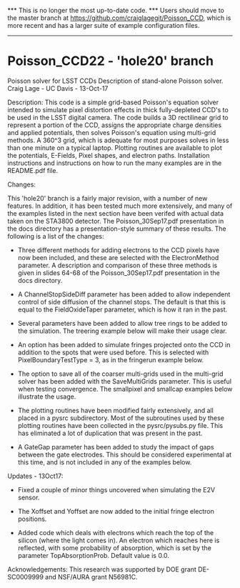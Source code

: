 *** This is no longer the most up-to-date code.  ***
Users should move to the master branch at https://github.com/craiglagegit/Poisson_CCD, which is more recent and has a larger suite of example configuration files.

********************************************************************************************************

# Poisson_CCD22 - 'hole20' branch
Poisson solver for LSST CCDs
Description of stand-alone Poisson solver.
Craig Lage - UC Davis - 13-Oct-17

Description: This code is a simple grid-based Poisson's equation solver intended to simulate pixel distortion effects in thick fully-depleted CCD's to be used in the LSST digital camera.  The code builds a 3D rectilinear grid to represent a portion of the CCD, assigns the appropriate charge densities and applied potentials, then solves Poisson's equation using multi-grid methods.  A 360^3 grid, which is adequate for most purposes solves in less than one minute on a typical laptop.  Plotting routines are available to plot the potentials, E-Fields, Pixel shapes, and electron paths.  Installation instructions and instructions on how to run the many examples are in the README.pdf file.


Changes:

This 'hole20' branch is a fairly major revision, with a number of new features.  In addition, it has been tested much more extensively, and many of the examples listed in the next section have been verifed with actual data taken on the STA3800 detector.  The Poisson_30Sep17.pdf presentation in the docs directory has a presentation-style summary of these results.  The following is a list of the changes:

* Three different methods for adding electrons to the CCD pixels have now been included, and these are selected with the ElectronMethod parameter.  A description and comparison of these three methods is given in slides 64-68 of the Poisson_30Sep17.pdf presentation in the docs directory.

* A ChannelStopSideDiff parameter has been added to allow independent control of side diffusion of the channel stops.  The default is that this is equal to the FieldOxideTaper parameter, which is how it ran in the past.

* Several parameters have been added to allow tree rings to be added to the simulation.  The treering example below will make their usage clear.

* An option has been added to simulate fringes projected onto the CCD in addition to the spots that were used before.  This is selected with PixelBoundaryTestType = 3, as in the fringerun example below.

* The option to save all of the coarser multi-grids used in the multi-grid solver has been added with the SaveMultiGrids parameter.  This is useful when testing convergence. The smallpixel and smallcap examples below illustrate the usage.

* The plotting routines have been modified fairly extensively, and all placed in a pysrc subdirectory.  Most of the subroutines used by these plotting routines have been collected in the pysrc/pysubs.py file.  This has eliminated a lot of duplication that was present in the past.

* A GateGap parameter has been added to study the impact of gaps between the gate electrodes.  This should be considered experimental at this time, and is not included in any of the examples below.

Updates - 13Oct17:

* Fixed a couple of minor things uncovered when simulating the E2V sensor.

* The Xoffset and Yoffset are now added to the initial fringe electron positions.

* Added code which deals with electrons which reach the top of the silicon (where the light comes in).  An electron which reaches here is reflected, with some probability of absorption, which is set by the parameter TopAbsorptionProb.  Default value is 0.0.

Acknowledgements:
This research was supported by DOE grant DE-SC0009999 and NSF/AURA grant N56981C.